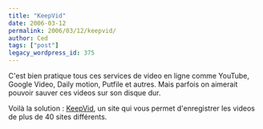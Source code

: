 ```yaml
---
title: "KeepVid"
date: 2006-03-12
permalink: 2006/03/12/keepvid/
author: Ced
tags: ["post"]
legacy_wordpress_id: 375
---
```


C'est bien pratique tous ces services de video en ligne comme YouTube, Google Video, Daily motion, Putfile et autres. Mais parfois on aimerait pouvoir sauver ces videos sur son disque dur.

Voilà la solution&nbsp;: <a href="http://keepvid.com/" hreflang="en">KeepVid</a>, un site qui vous permet d'enregistrer les videos de plus de 40 sites différents.

<!-- excerpt -->
